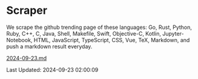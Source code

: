 # Scraper

We scrape the github trending page of these languages: Go, Rust, Python, Ruby, C++, C, Java, Shell, Makefile, Swift, Objective-C, Kotlin, Jupyter-Notebook, HTML, JavaScript, TypeScript, CSS, Vue, TeX, Markdown, and push a markdown result everyday.

[2024-09-23.md](https://github.com/cumthxy/github-trending-backup/blob/master/2024-09-23.md)

Last Updated: 2024-09-23 02:00:09